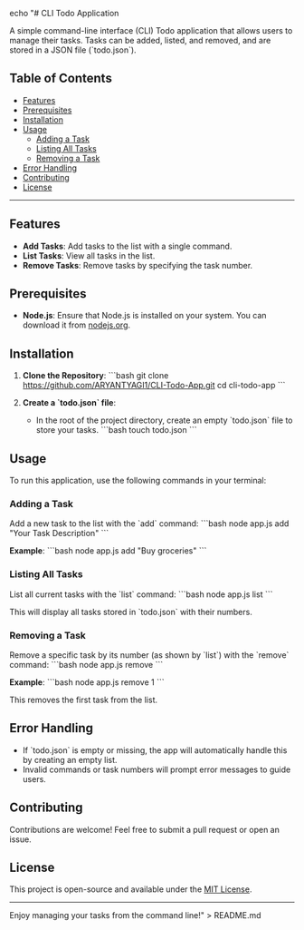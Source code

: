 echo "# CLI Todo Application

A simple command-line interface (CLI) Todo application that allows users to manage their tasks. Tasks can be added, listed, and removed, and are stored in a JSON file (\`todo.json\`).

## Table of Contents
- [Features](#features)
- [Prerequisites](#prerequisites)
- [Installation](#installation)
- [Usage](#usage)
  - [Adding a Task](#adding-a-task)
  - [Listing All Tasks](#listing-all-tasks)
  - [Removing a Task](#removing-a-task)
- [Error Handling](#error-handling)
- [Contributing](#contributing)
- [License](#license)

---

## Features
- **Add Tasks**: Add tasks to the list with a single command.
- **List Tasks**: View all tasks in the list.
- **Remove Tasks**: Remove tasks by specifying the task number.

## Prerequisites
- **Node.js**: Ensure that Node.js is installed on your system. You can download it from [nodejs.org](https://nodejs.org/).

## Installation
1. **Clone the Repository**:
   \`\`\`bash
   git clone https://github.com/ARYANTYAGI1/CLI-Todo-App.git
   cd cli-todo-app
   \`\`\`

2. **Create a \`todo.json\` file**:
   - In the root of the project directory, create an empty \`todo.json\` file to store your tasks.
   \`\`\`bash
   touch todo.json
   \`\`\`

## Usage
To run this application, use the following commands in your terminal:

### Adding a Task
Add a new task to the list with the \`add\` command:
\`\`\`bash
node app.js add \"Your Task Description\"
\`\`\`

**Example**:
\`\`\`bash
node app.js add \"Buy groceries\"
\`\`\`

### Listing All Tasks
List all current tasks with the \`list\` command:
\`\`\`bash
node app.js list
\`\`\`

This will display all tasks stored in \`todo.json\` with their numbers.

### Removing a Task
Remove a specific task by its number (as shown by \`list\`) with the \`remove\` command:
\`\`\`bash
node app.js remove <task-number>
\`\`\`

**Example**:
\`\`\`bash
node app.js remove 1
\`\`\`

This removes the first task from the list.

## Error Handling
- If \`todo.json\` is empty or missing, the app will automatically handle this by creating an empty list.
- Invalid commands or task numbers will prompt error messages to guide users.

## Contributing
Contributions are welcome! Feel free to submit a pull request or open an issue.

## License
This project is open-source and available under the [MIT License](LICENSE).

---

Enjoy managing your tasks from the command line!" > README.md
